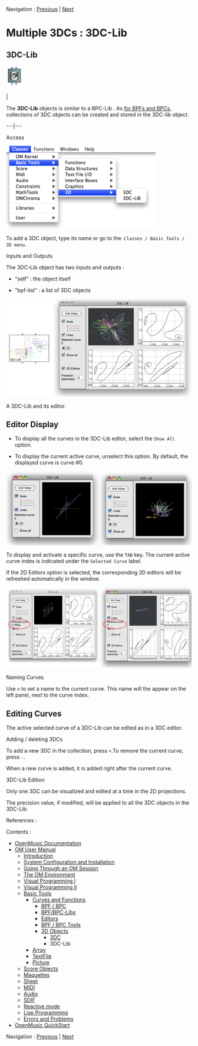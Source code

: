 
Navigation : [Previous](3DC "page précédente\(3DC\)") | [Next](ClassArray "Next\(Array\)")

# Multiple 3DCs : 3DC-Lib

## 3DC-Lib

![](../res/3DC-lib_icon.png)

|

The  **3DC-Lib** objects is similar to a  BPC-Lib . As [for BPFs and
BPCs](MultiBPF), collections of 3DC objects can be created and stored in
the  3DC-lib object.  
  
---|---  
  
Access

![](../res/3Dmenu.png)

To add a  3DC object, type its name or go to the` Classes / Basic Tools / 3D
menu`.

Inputs and Outputs

The 3DC-Lib object has two inputs and outputs :

  * "self" : the object itself

  * "bpf-list" : a list of 3DC objects

[![A 3DC-Lib and its editor.](../res/3dc-lib_1.png)](../res/3dc-lib.png
"Cliquez pour agrandir")

A 3DC-Lib and its editor.

## Editor Display

  * To display all the curves in the 3DC-Lib editor, select the `Show All` option. 

  * To display the current active curve, unselect this option. By default, the displayed curve is curve #0. 

[![](../res/showall_1.png)](../res/showall.png "Cliquez pour agrandir")

To display and activate a specific curve, use the `TAB` key. The current
active curve index is indicated under the `Selected Curve` label.

If the 2D Editors option is selected, the corresponding 2D editors will be
refreshed automatically in the window.

[![](../res/Switchto3D2_1.png)](../res/Switchto3D2.png "Cliquez pour
agrandir")

Naming Curves

Use `n` to set a name to the current curve. This name will the appear on the
left panel, next to the curve index.

## Editing Curves

The active selected curve of a 3DC-Lib can be edited as in a 3DC editor.

Adding / deleting 3DCs

To add a new 3DC in the collection, press `+`.To remove the current curve,
press `-`.

When a new curve is added, it is added right after the current curve.

3DC-Lib Edition

Only one 3DC can be visualized and edited at a time in the 2D projections.

The precision value, if modified, will be applied to all the 3DC objects in
the 3DC-Lib.

References :

Contents :

  * [OpenMusic Documentation](OM-Documentation)
  * [OM User Manual](OM-User-Manual)
    * [Introduction](00-Contents)
    * [System Configuration and Installation](Installation)
    * [Going Through an OM Session](Goingthrough)
    * [The OM Environment](Environment)
    * [Visual Programming I](BasicVisualProgramming)
    * [Visual Programming II](AdvancedVisualProgramming)
    * [Basic Tools](BasicObjects)
      * [Curves and Functions](CurvesAndFunctions)
        * [BPF / BPC](BPF-BPC)
        * [BPF/BPC-Libs](MultiBPF)
        * [Editors](BPFEditors)
        * [BPF / BPC Tools](Tools)
        * [3D Objects](3D)
          * [3DC](3DC)
          * 3DC-Lib
      * [Array](ClassArray)
      * [TextFile](textfile)
      * [Picture](Picture)
    * [Score Objects](ScoreObjects)
    * [Maquettes](Maquettes)
    * [Sheet](Sheet)
    * [MIDI](MIDI)
    * [Audio](Audio)
    * [SDIF](SDIF)
    * [Reactive mode](Reactive)
    * [Lisp Programming](Lisp)
    * [Errors and Problems](errors)
  * [OpenMusic QuickStart](QuickStart-Chapters)

Navigation : [Previous](3DC "page précédente\(3DC\)") | [Next](ClassArray "Next\(Array\)")

